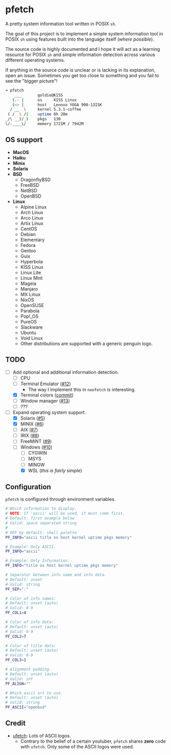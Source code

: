 # pfetch

A pretty system information tool written in POSIX `sh`.

The goal of this project is to implement a simple system information tool in POSIX `sh` using features built into the language itself (*where possible*).

The source code is highly documented and I hope it will act as a learning resource for POSIX `sh` and simple information detection across various different operating systems.

If anything in the source code is unclear or is lacking in its explanation, open an issue. Sometimes you get too close to something and you fail to see the "bigger picture"!

```sh
➜ pfetch
    ___       goldie@KISS
   (.· |      os     KISS Linux
   (<> |      host   Lenovo YOGA 900-13ISK
  / __  \     kernel 5.3.1-coffee
 ( /  \ /|    uptime 6h 20m
_/\ __)/_)    pkgs   130
\/-____\/     memory 1721M / 7942M
```

## OS support

- **MacOS**
- **Haiku**
- **Minix**
- **Solaris**
- **BSD**
    - DragonflyBSD
    - FreeBSD
    - NetBSD
    - OpenBSD
- **Linux**
    - Alpine Linux
    - Arch Linux
    - Arco Linux
    - Artix Linux
    - CentOS
    - Debian
    - Elementary
    - Fedora
    - Gentoo
    - Guix
    - Hyperbola
    - KISS Linux
    - Linux Lite
    - Linux Mint
    - Mageia
    - Manjaro
    - MX Linux
    - NixOS
    - OpenSUSE
    - Parabola
    - Pop!\_OS
    - PureOS
    - Slackware
    - Ubuntu
    - Void Linux
    - Other distributions are supported with a generic penguin logo.

## TODO

- [ ] Add optional and additional information detection.
    - [ ] CPU
    - [ ] Terminal Emulator ([#12](https://github.com/dylanaraps/pfetch/pull/12))
        - The way I implement this in `neofetch` is interesting.
    - [x] Terminal colors ([commit](https://github.com/dylanaraps/pfetch/commit/ba03cb3cf4dfbc767abce6acd53c07ab5568e23d))
    - [ ] Window manager ([#13](https://github.com/dylanaraps/pfetch/pull/13))
    - [ ] ???
- [ ] Expand operating system support.
    - [x] Solaris ([#5](https://github.com/dylanaraps/pfetch/issues/5))
    - [x] MINIX ([#6](https://github.com/dylanaraps/pfetch/issues/6))
    - [ ] AIX ([#7](https://github.com/dylanaraps/pfetch/issues/7))
    - [ ] IRIX ([#8](https://github.com/dylanaraps/pfetch/issues/8))
    - [ ] FreeMiNT ([#9](https://github.com/dylanaraps/pfetch/issues/9))
    - [ ] Windows ([#10](https://github.com/dylanaraps/pfetch/issues/10))
        - [ ] CYGWIN
        - [ ] MSYS
        - [ ] MINGW
        - [x] WSL (*this is fairly simple*)

## Configuration

`pfetch` is configured through environment variables.

```sh
# Which information to display.
# NOTE: If 'ascii' will be used, it must come first.
# Default: first example below
# Valid: space separated string
#
# OFF by default: shell palette
PF_INFO="ascii title os host kernel uptime pkgs memory"

# Example: Only ASCII.
PF_INFO="ascii"

# Example: Only Information.
PF_INFO="title os host kernel uptime pkgs memory"

# Separator between info name and info data.
# Default: unset
# Valid: string
PF_SEP=":"

# Color of info names:
# Default: unset (auto)
# Valid: 0-9
PF_COL1=4

# Color of info data:
# Default: unset (auto)
# Valid: 0-9
PF_COL2=7

# Color of title data:
# Default: unset (auto)
# Valid: 0-9
PF_COL3=1

# Alignment padding.
# Default: unset (auto)
# Valid: int
PF_ALIGN=""

# Which ascii art to use.
# Default: unset (auto)
# Valid: string
PF_ASCII="openbsd"
```

## Credit

- [ufetch](https://gitlab.com/jschx/ufetch): Lots of ASCII logos.
    - Contrary to the belief of a certain youtuber, `pfetch` shares **zero** code with `ufetch`. Only some of the ASCII logos were used.
